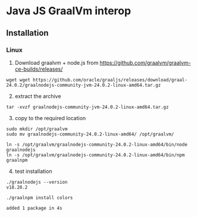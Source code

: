 # Java JS GraalVm interop

## Installation

### Linux

1. Download graalvm + node.js from https://github.com/graalvm/graalvm-ce-builds/releases/
   
```shell
wget wget https://github.com/oracle/graaljs/releases/download/graal-24.0.2/graalnodejs-community-jvm-24.0.2-linux-amd64.tar.gz
```
2. extract the archive

```shell
tar -xvzf graalnodejs-community-jvm-24.0.2-linux-amd64.tar.gz
```

3. copy to the required location
```shell
sudo mkdir /opt/graalvm
sudo mv graalnodejs-community-24.0.2-linux-amd64/ /opt/graalvm/

ln -s /opt/graalvm/graalnodejs-community-24.0.2-linux-amd64/bin/node graalnodejs
ln -s /opt/graalvm/graalnodejs-community-24.0.2-linux-amd64/bin/npm graalnpm
```

4. test installation

```shell
./graalnodejs --version
v18.20.2

./graalnpm install colors

added 1 package in 4s
```
